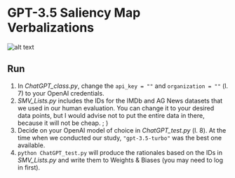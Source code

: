# GPT-3.5 Saliency Map Verbalizations

![alt text](../imgs/SMV-GPT_Method.png)

## Run

1. In *ChatGPT_class.py*, change the `api_key = ""` and `organization = ""` (l. 7) to your OpenAI credentials.
2. *SMV_Lists.py* includes the IDs for the IMDb and AG News datasets that we used in our human evaluation. 
   You can change it to your desired data points, but I would advise not to put the entire data in there, because it will not be cheap. ; )
3. Decide on your OpenAI model of choice in *ChatGPT_test.py* (l. 8). At the time when we conducted our study, `"gpt-3.5-turbo"` was the best one available.
4. `python ChatGPT_test.py` will produce the rationales based on the IDs in *SMV_Lists.py* and write them to Weights & Biases (you may need to log in first).
